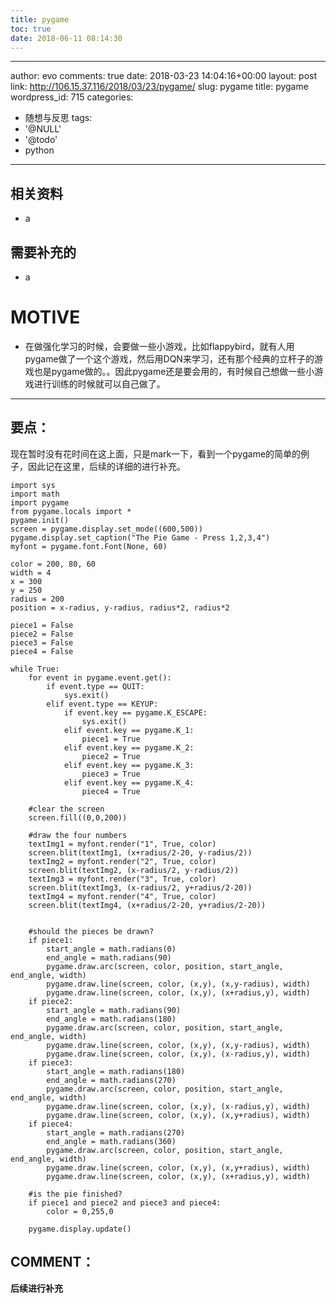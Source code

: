 ```yaml
---
title: pygame
toc: true
date: 2018-06-11 08:14:30
---
```

---
author: evo
comments: true
date: 2018-03-23 14:04:16+00:00
layout: post
link: http://106.15.37.116/2018/03/23/pygame/
slug: pygame
title: pygame
wordpress_id: 715
categories:
- 随想与反思
tags:
- '@NULL'
- '@todo'
- python
---

<!-- more -->


## 相关资料





 	
  * a




## 需要补充的





 	
  * a




# MOTIVE





 	
  * 在做强化学习的时候，会要做一些小游戏，比如flappybird，就有人用pygame做了一个这个游戏，然后用DQN来学习，还有那个经典的立杆子的游戏也是pygame做的。。因此pygame还是要会用的，有时候自己想做一些小游戏进行训练的时候就可以自己做了。





* * *





## 要点：


现在暂时没有花时间在这上面，只是mark一下，看到一个pygame的简单的例子，因此记在这里，后续的详细的进行补充。

    
    import sys
    import math
    import pygame
    from pygame.locals import *
    pygame.init()
    screen = pygame.display.set_mode((600,500))
    pygame.display.set_caption("The Pie Game - Press 1,2,3,4")
    myfont = pygame.font.Font(None, 60)
    
    color = 200, 80, 60
    width = 4
    x = 300
    y = 250
    radius = 200
    position = x-radius, y-radius, radius*2, radius*2
    
    piece1 = False
    piece2 = False
    piece3 = False
    piece4 = False
    
    while True:
        for event in pygame.event.get():
            if event.type == QUIT:
                sys.exit()
            elif event.type == KEYUP:
                if event.key == pygame.K_ESCAPE:
                    sys.exit()
                elif event.key == pygame.K_1:
                    piece1 = True
                elif event.key == pygame.K_2:
                    piece2 = True
                elif event.key == pygame.K_3:
                    piece3 = True
                elif event.key == pygame.K_4:
                    piece4 = True
                    
        #clear the screen
        screen.fill((0,0,200))
        
        #draw the four numbers
        textImg1 = myfont.render("1", True, color)
        screen.blit(textImg1, (x+radius/2-20, y-radius/2))
        textImg2 = myfont.render("2", True, color)
        screen.blit(textImg2, (x-radius/2, y-radius/2))
        textImg3 = myfont.render("3", True, color)
        screen.blit(textImg3, (x-radius/2, y+radius/2-20))
        textImg4 = myfont.render("4", True, color)
        screen.blit(textImg4, (x+radius/2-20, y+radius/2-20))
    
    
        #should the pieces be drawn?
        if piece1:
            start_angle = math.radians(0)
            end_angle = math.radians(90)
            pygame.draw.arc(screen, color, position, start_angle, end_angle, width)
            pygame.draw.line(screen, color, (x,y), (x,y-radius), width)
            pygame.draw.line(screen, color, (x,y), (x+radius,y), width)
        if piece2:
            start_angle = math.radians(90)
            end_angle = math.radians(180)
            pygame.draw.arc(screen, color, position, start_angle, end_angle, width)
            pygame.draw.line(screen, color, (x,y), (x,y-radius), width)
            pygame.draw.line(screen, color, (x,y), (x-radius,y), width)
        if piece3:
            start_angle = math.radians(180)
            end_angle = math.radians(270)
            pygame.draw.arc(screen, color, position, start_angle, end_angle, width)
            pygame.draw.line(screen, color, (x,y), (x-radius,y), width)
            pygame.draw.line(screen, color, (x,y), (x,y+radius), width)
        if piece4:
            start_angle = math.radians(270)
            end_angle = math.radians(360)
            pygame.draw.arc(screen, color, position, start_angle, end_angle, width)
            pygame.draw.line(screen, color, (x,y), (x,y+radius), width)
            pygame.draw.line(screen, color, (x,y), (x+radius,y), width)
            
        #is the pie finished?
        if piece1 and piece2 and piece3 and piece4:
            color = 0,255,0
    
        pygame.display.update()




## COMMENT：


**后续进行补充**
